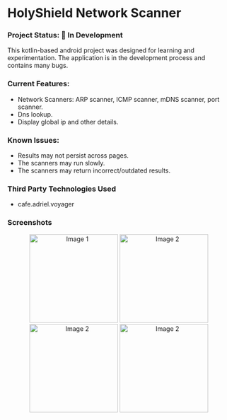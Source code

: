 # HolyShield Network Scanner

### Project Status: 🚧 In Development  

This kotlin-based android project was designed for learning and experimentation.
The application is in the development process and contains many bugs.

### Current Features:
- Network Scanners: ARP scanner, ICMP scanner, mDNS scanner, port scanner.
- Dns lookup.
- Display global ip and other details.

### Known Issues:
- Results may not persist across pages.
- The scanners may run slowly.
- The scanners may return incorrect/outdated results.

### Third Party Technologies Used
- cafe.adriel.voyager

### Screenshots

<p align="center">
  <img src="https://github.com/user-attachments/assets/4967d53a-95be-4be3-aee9-35af03ab4a57" alt="Image 1" width="200">
  <img src="https://github.com/user-attachments/assets/cbb4c438-3dda-4493-86da-dca5208890c9" alt="Image 2" width="200">
  <img src="https://github.com/user-attachments/assets/683eeacd-63b4-4f14-9bc6-fa41c4c09028" alt="Image 2" width="200">
  <img src="https://github.com/user-attachments/assets/28817f95-886f-422d-b43c-43a3bda170a6" alt="Image 2" width="200">
</p>
